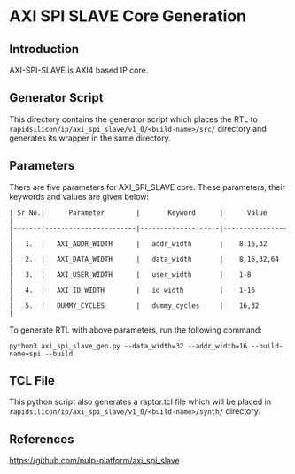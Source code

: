 # AXI SPI SLAVE Core Generation 

## Introduction
AXI-SPI-SLAVE is AXI4 based IP core.


## Generator Script

This directory contains the generator script which places the RTL to `rapidsilicon/ip/axi_spi_slave/v1_0/<build-name>/src/` directory and generates its wrapper in the same directory. 
    
## Parameters
There are five parameters for AXI_SPI_SLAVE core. These parameters, their keywords and values are given below:

    | Sr.No.|      Parameter        |       Keyword      |      Value     |
    |-------|-----------------------|--------------------|----------------|
    |   1.  |   AXI_ADDR_WIDTH      |   addr_width       |    8,16,32     |
    |   2.  |   AXI_DATA_WIDTH      |   data_width       |    8,16,32,64  |
    |   3.  |   AXI_USER_WIDTH      |   user_width       |    1-8         |
    |   4.  |   AXI_ID_WIDTH        |   id_width         |    1-16        |
    |   5.  |   DUMMY_CYCLES        |   dummy_cycles     |    16,32       |


To generate RTL with above parameters, run the following command:
```
python3 axi_spi_slave_gen.py --data_width=32 --addr_width=16 --build-name=spi --build
```

## TCL File

This python script also generates a raptor.tcl file which will be placed in `rapidsilicon/ip/axi_spi_slave/v1_0/<build-name>/synth/` directory.

## References

https://github.com/pulp-platform/axi_spi_slave
